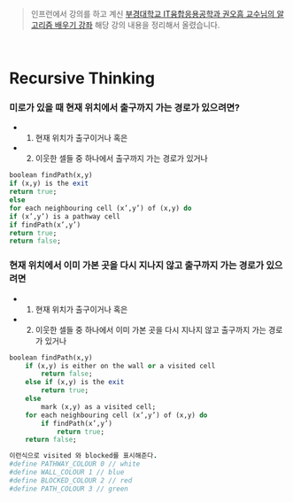 > 인프런에서 강의를 하고 계신 [부경대학교 IT융합응용공학과 권오흠 교수님의 알고리즘 배우기 강좌](https://www.inflearn.com/course/%EC%95%8C%EA%B3%A0%EB%A6%AC%EC%A6%98-%EA%B0%95%EC%A2%8C/dashboard) 해당 강의 내용을 정리해서 올렸습니다. <br>

<br>

# Recursive Thinking
 
### 미로가 있을 때 현재 위치에서 출구까지 가는 경로가 있으려면?
* 1) 현재 위치가 출구이거나 혹은
* 2) 이웃한 셀들 중 하나에서 출구까지 가는 경로가 있거나


```ruby
boolean findPath(x,y)
if (x,y) is the exit
return true;
else
for each neighbouring cell (x’,y’) of (x,y) do
if (x’,y’) is a pathway cell
if findPath(x’,y’)
return true;
return false;
```  
  
    

### 현재 위치에서 이미 가본 곳을 다시 지나지 않고 출구까지 가는 경로가 있으려면
* 1) 현재 위치가 출구이거나 혹은
* 2) 이웃한 셀들 중 하나에서 이미 가본 곳을 다시 지나지 않고 출구까지 가는 경로가 있거나

```ruby
boolean findPath(x,y)
    if (x,y) is either on the wall or a visited cell
        return false;       
    else if (x,y) is the exit
        return true;
    else
        mark (x,y) as a visited cell;
    for each neighbouring cell (x’,y’) of (x,y) do
        if findPath(x’,y’)
            return true;
    return false;
```
```ruby
이런식으로 visited 와 blocked를 표시해준다.
#define PATHWAY_COLOUR 0 // white
#define WALL_COLOUR 1 // blue
#define BLOCKED_COLOUR 2 // red
#define PATH_COLOUR 3 // green
```